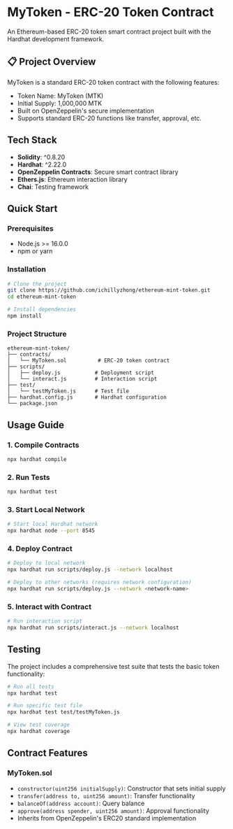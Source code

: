 # MyToken - ERC-20 Token Contract

An Ethereum-based ERC-20 token smart contract project built with the Hardhat development framework.

## 📋 Project Overview

MyToken is a standard ERC-20 token contract with the following features:
- Token Name: MyToken (MTK)
- Initial Supply: 1,000,000 MTK
- Built on OpenZeppelin's secure implementation
- Supports standard ERC-20 functions like transfer, approval, etc.

## Tech Stack

- **Solidity**: ^0.8.20
- **Hardhat**: ^2.22.0
- **OpenZeppelin Contracts**: Secure smart contract library
- **Ethers.js**: Ethereum interaction library
- **Chai**: Testing framework

## Quick Start

### Prerequisites

- Node.js >= 16.0.0
- npm or yarn

### Installation

```bash
# Clone the project
git clone https://github.com/ichillyzhong/ethereum-mint-token.git
cd ethereum-mint-token

# Install dependencies
npm install
```

### Project Structure

```
ethereum-mint-token/
├── contracts/
│   └── MyToken.sol          # ERC-20 token contract
├── scripts/
│   ├── deploy.js           # Deployment script
│   └── interact.js         # Interaction script
├── test/
│   └── testMyToken.js      # Test file
├── hardhat.config.js       # Hardhat configuration
└── package.json
```

## Usage Guide

### 1. Compile Contracts

```bash
npx hardhat compile
```

### 2. Run Tests

```bash
npx hardhat test
```

### 3. Start Local Network

```bash
# Start local Hardhat network
npx hardhat node --port 8545
```

### 4. Deploy Contract

```bash
# Deploy to local network
npx hardhat run scripts/deploy.js --network localhost

# Deploy to other networks (requires network configuration)
npx hardhat run scripts/deploy.js --network <network-name>
```

### 5. Interact with Contract

```bash
# Run interaction script
npx hardhat run scripts/interact.js --network localhost
```

## Testing

The project includes a comprehensive test suite that tests the basic token functionality:

```bash
# Run all tests
npx hardhat test

# Run specific test file
npx hardhat test test/testMyToken.js

# View test coverage
npx hardhat coverage
```

## Contract Features

### MyToken.sol

- `constructor(uint256 initialSupply)`: Constructor that sets initial supply
- `transfer(address to, uint256 amount)`: Transfer functionality
- `balanceOf(address account)`: Query balance
- `approve(address spender, uint256 amount)`: Approval functionality
- Inherits from OpenZeppelin's ERC20 standard implementation
